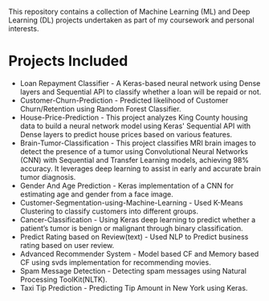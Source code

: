 This repository contains a collection of Machine Learning (ML) and Deep Learning (DL) projects undertaken as part of my coursework and personal interests.

# Projects Included

+ Loan Repayment Classifier - A Keras-based neural network using Dense layers and Sequential API to classify whether a loan will be repaid or not.
+ Customer-Churn-Prediction - Predicted likelihood of Customer Churn/Retention using Random Forest Classifier.
+ House-Price-Prediction - This project analyzes King County housing data to build a neural network model using Keras' Sequential API with Dense layers to predict house prices based on various features.
+ Brain-Tumor-Classification - This project classifies MRI brain images to detect the presence of a tumor using Convolutional Neural Networks (CNN) with Sequential and Transfer Learning models, achieving 98% accuracy. It leverages deep learning to assist in early and accurate brain tumor diagnosis.
+ Gender And Age Prediction -  Keras implementation of a CNN for estimating age and gender from a face image.
+ Customer-Segmentation-using-Machine-Learning - Used K-Means Clustering to classify customers into different groups.
+ Cancer-Classification - Using Keras deep learning to predict whether a patient’s tumor is benign or malignant through binary classification.
+ Predict Rating based on Review(text) - Used NLP to Predict business rating based on user review.
+ Advanced Recommender System - Model based CF and Memory based CF using svds implementation for recommending movies.
+ Spam Message Detection - Detecting spam messages using Natural Processing ToolKit(NLTK).
+ Taxi Tip Prediction - Predicting Tip Amount in New York using Keras.
